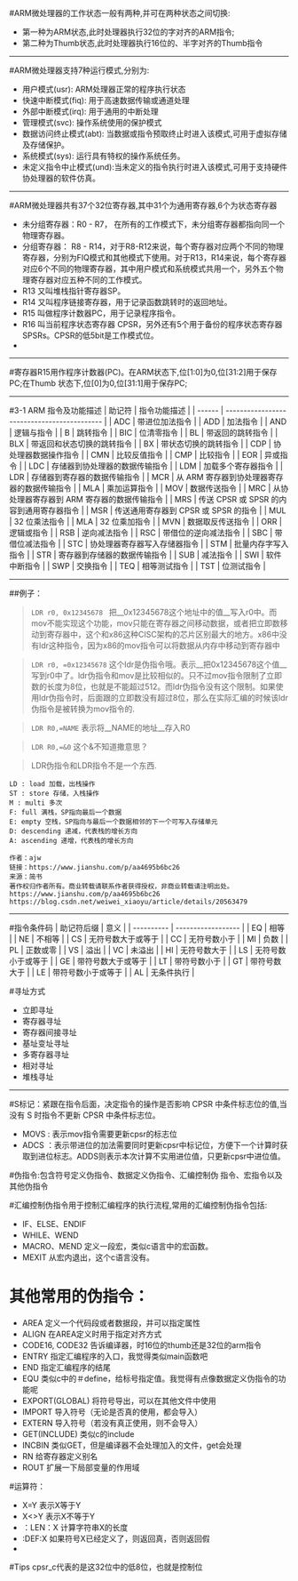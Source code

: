 
#ARM微处理器的工作状态一般有两种,并可在两种状态之间切换:
- 第一种为ARM状态,此时处理器执行32位的字对齐的ARM指令;
- 第二种为Thumb状态,此时处理器执行16位的、半字对齐的Thumb指令
***

#ARM微处理器支持7种运行模式,分别为:
- 用户模式(usr): ARM处理器正常的程序执行状态
- 快速中断模式(fiq): 用于高速数据传输或通道处理
- 外部中断模式(irq): 用于通用的中断处理
- 管理模式(svc): 操作系统使用的保护模式
- 数据访问终止模式(abt): 当数据或指令预取终止时进入该模式,可用于虚拟存储及存储保护。
- 系统模式(sys): 运行具有特权的操作系统任务。
- 未定义指令中止模式(und):当未定义的指令执行时进入该模式,可用于支持硬件协处理器的软件仿真。
***

#ARM微处理器共有37个32位寄存器,其中31个为通用寄存器,6个为状态寄存器
- 未分组寄存器：R0 - R7， 在所有的工作模式下，未分组寄存器都指向同一个物理寄存器。
- 分组寄存器： R8 - R14，对于R8-R12来说，每个寄存器对应两个不同的物理寄存器，分别为FIQ模式和其他模式下使用。对于R13，R14来说，每个寄存器对应6个不同的物理寄存器，其中用户模式和系统模式共用一个，另外五个物理寄存器对应五种不同的工作模式。
- R13 又叫堆栈指针寄存器SP。
- R14 又叫程序链接寄存器，用于记录函数跳转时的返回地址。
- R15 叫做程序计数器PC，用于记录程序指令。
- R16 叫当前程序状态寄存器 CPSR，另外还有5个用于备份的程序状态寄存器SPSRs。CPSR的低5bit是工作模式位。
- 
***


#寄存器R15用作程序计数器(PC)。在ARM状态下,位[1:0]为0,位[31:2]用于保存PC;在Thumb 状态下,位[0]为0,位[31:1]用于保存PC;

***


#3-1 ARM 指令及功能描述
| 助记符 | 指令功能描述                                |
| ------ | ------------------------------------------- |
| ADC    | 带进位加法指令                              |
| ADD    | 加法指令                                    |
| AND    | 逻辑与指令                                  |
| B      | 跳转指令                                    |
| BIC    | 位清零指令                                  |
| BL     | 带返回的跳转指令                            |
| BLX    | 带返回和状态切换的跳转指令                  |
| BX     | 带状态切换的跳转指令                        |
| CDP    | 协处理器数据操作指令                        |
| CMN    | 比较反值指令                                |
| CMP    | 比较指令                                    |
| EOR    | 异或指令                                    |
| LDC    | 存储器到协处理器的数据传输指令              |
| LDM    | 加载多个寄存器指令                          |
| LDR    | 存储器到寄存器的数据传输指令                |
| MCR    | 从 ARM 寄存器到协处理器寄存器的数据传输指令 |
| MLA    | 乘加运算指令                                |
| MOV    | 数据传送指令                                |
| MRC    | 从协处理器寄存器到 ARM 寄存器的数据传输指令 |
| MRS    | 传送 CPSR 或 SPSR 的内容到通用寄存器指令    |
| MSR    | 传送通用寄存器到 CPSR 或 SPSR 的指令        |
| MUL    | 32 位乘法指令                               |
| MLA    | 32 位乘加指令                               |
| MVN    | 数据取反传送指令                            |
| ORR    | 逻辑或指令                                  |
| RSB    | 逆向减法指令                                |
| RSC    | 带借位的逆向减法指令                        |
| SBC    | 带借位减法指令                              |
| STC    | 协处理器寄存器写入存储器指令                |
| STM    | 批量内存字写入指令                          |
| STR    | 寄存器到存储器的数据传输指令                |
| SUB    | 减法指令                                    |
| SWI    | 软件中断指令                                |
| SWP    | 交换指令                                    |
| TEQ    | 相等测试指令                                |
| TST    | 位测试指令                                  |
***
##例子：
> `LDR r0, 0x12345678 ` 把__0x12345678这个地址中的值__写入r0中。而mov不能实现这个功能，mov只能在寄存器之间移动数据，或者把立即数移动到寄存器中，这个和x86这种CISC架构的芯片区别最大的地方。x86中没有ldr这种指令，因为x86的mov指令可以将数据从内存中移动到寄存器中 

> `LDR r0, =0x12345678` 这个ldr是伪指令哦。表示__把0x12345678这个值__写到r0中了。ldr伪指令和mov是比较相似的。只不过mov指令限制了立即数的长度为8位，也就是不能超过512。而ldr伪指令没有这个限制。如果使用ldr伪指令时，后面跟的立即数没有超过8位，那么在实际汇编的时候该ldr伪指令是被转换为mov指令的.

> `LDR R0,=NAME` 表示将__NAME的地址__存入R0

> `LDR R0,=&0` 这个&不知道撒意思？

> LDR伪指令和LDR指令不是一个东西.

```
LD : load 加载，出栈操作
ST : store 存储，入栈操作
M : multi 多次
F: full 满栈，SP指向最后一个数据
E: empty 空栈，SP指向与最后一个数据相邻的下一个可写入存储单元
D: descending 递减，代表栈的增长方向
A: ascending 递增，代表栈的增长方向

作者：ajw
链接：https://www.jianshu.com/p/aa4695b6bc26
来源：简书
著作权归作者所有。商业转载请联系作者获得授权，非商业转载请注明出处。
https://www.jianshu.com/p/aa4695b6bc26
https://blog.csdn.net/weiwei_xiaoyu/article/details/20563479
```

***

#指令条件码
| 助记符后缀 | 意义               |
| ---------- | ------------------ |
| EQ         | 相等               |
| NE         | 不相等             |
| CS         | 无符号数大于或等于 |
| CC         | 无符号数小于       |
| MI         | 负数               |
| PL         | 正数或零           |
| VS         | 溢出               |
| VC         | 未溢出             |
| HI         | 无符号数大于       |
| LS         | 无符号数小于或等于 |
| GE         | 带符号数大于或等于 |
| LT         | 带符号数小于       |
| GT         | 带符号数大于       |
| LE         | 带符号数小于或等于 |
| AL         | 无条件执行         |

#寻址方式
- 立即寻址
- 寄存器寻址 
- 寄存器间接寻址
- 基址变址寻址 
- 多寄存器寻址
- 相对寻址
- 堆栈寻址
***

#S标记：紧跟在指令后面，决定指令的操作是否影响 CPSR 中条件标志位的值,当没有 S 时指令不更新 CPSR 中条件标志位。
- MOVS : 表示mov指令需要更新cpsr的标志位
- ADCS ：表示带进位的加法需要同时更新cpsr中标记位，方便下一个计算时获取到进位标志。ADDS则表示本次计算不实用进位值，只更新cpsr中进位值。

#伪指令:包含符号定义伪指令、数据定义伪指令、汇编控制伪 指令、宏指令以及其他伪指令

#汇编控制伪指令用于控制汇编程序的执行流程,常用的汇编控制伪指令包括:
- IF、ELSE、ENDIF
- WHILE、WEND
- MACRO、MEND 定义一段宏，类似c语言中的宏函数。
- MEXIT 从宏内退出，这个c语言没有。

# 其他常用的伪指令：
- AREA  定义一个代码段或者数据段，并可以指定属性
- ALIGN 在AREA定义时用于指定对齐方式
- CODE16, CODE32 告诉编译器，时16位的thumb还是32位的arm指令
- ENTRY 指定汇编程序的入口，我觉得类似main函数吧
- END 指定汇编程序的结尾
- EQU 类似c中的＃define，给标号指定值。我觉得有点像数据定义伪指令的功能呢
- EXPORT(GLOBAL) 将符号导出，可以在其他文件中使用
- IMPORT 导入符号（无论是否真的使用，都会导入）
- EXTERN 导入符号（若没有真正使用，则不会导入）
- GET(INCLUDE) 类似c的include
- INCBIN 类似GET，但是编译器不会处理加入的文件，get会处理
- RN 给寄存器定义别名
- ROUT 扩展一下局部变量的作用域

#运算符：
- X=Y  表示X等于Y
- X<>Y 表示X不等于Y
- ：LEN：X   计算字符串X的长度
- :DEF:X  如果符号X已经定义了，则返回真，否则返回假
- 

#Tips
cpsr_c代表的是这32位中的低8位，也就是控制位
 

